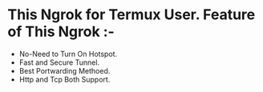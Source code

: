 # This Ngrok for Termux User. Feature of This Ngrok :-
- No-Need to Turn On Hotspot.
- Fast and Secure Tunnel.
- Best Portwarding Methoed.
- Http and Tcp Both Support.
